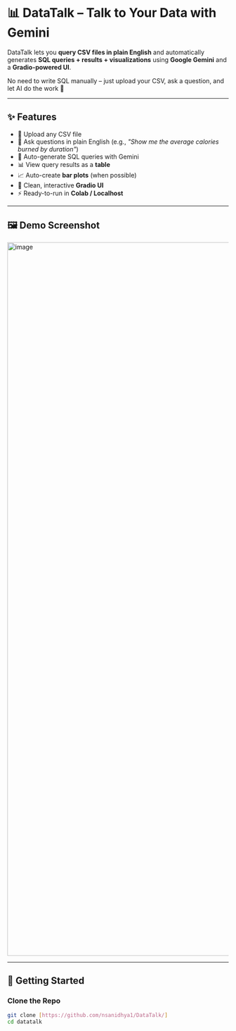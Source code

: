 # 📊 DataTalk – Talk to Your Data with Gemini  

DataTalk lets you **query CSV files in plain English** and automatically generates **SQL queries + results + visualizations** using **Google Gemini** and a **Gradio-powered UI**.  

No need to write SQL manually – just upload your CSV, ask a question, and let AI do the work 🚀  

---

## ✨ Features  
- 📂 Upload any CSV file  
- 💬 Ask questions in plain English (e.g., *"Show me the average calories burned by duration"*)  
- 🤖 Auto-generate SQL queries with Gemini  
- 📊 View query results as a **table**  
- 📈 Auto-create **bar plots** (when possible)  
- 🎨 Clean, interactive **Gradio UI**  
- ⚡ Ready-to-run in **Colab / Localhost**  

---

## 🖼️ Demo Screenshot  
<img width="2920" height="1620" alt="image" src="https://github.com/user-attachments/assets/3dd410a5-fb0d-49e4-a29e-91c3fe9a051a" />


---

## 🚀 Getting Started  

### Clone the Repo
```bash
git clone [https://github.com/nsanidhya1/DataTalk/]
cd datatalk
